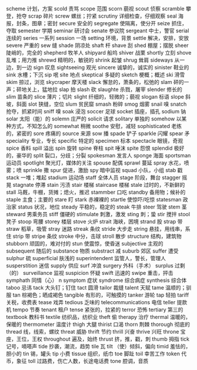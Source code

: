 scheme 计划，方案
scold 责骂
scope 范围
scorn 藐视
scout 侦察
scramble 攀登，抢夺
scrap 碎片
screw 螺丝；拧紧
scrutiny 详细检查，仔细观察
seal 海报，封条，图章；密封
secure 安全的
segregate 使隔离，使分开
seize 抓住，夺取
semester 学期
seminar 研讨会
senate 参议院
sergeant 中士，警官
serial 连续的
series 一系列
session 一场
setting 环境，背景
settle 解决，安排，安放
severe 严重的
sew 缝
shade 阴凉处
shaft 杆
shave 刮
shed 棚屋；摆脱
sheer 陡峭的，完全的
shepherd 牧羊人
shipyard 船坞
shiver 战栗
shortly 立刻
shove 乱堆；用力推
shrewd 精明的，敏锐的
shrink 起皱
shrug 耸肩
sideways 从一边，到一边
sign 叹息
sightseeing 观光
sincere 诚挚的，诚实的
sinister 鞋业的
sink 水槽；下沉
sip 呡
site 地点
skeptical 多疑的
sketch 梗概；概述
ski 滑雪
skim 掠过，浏览
skycraper 摩天楼
slack 懈怠的，萧条的，松弛的
slam 砰的一声；砰地关上，猛地拉
slap 拍
slash 砍
slaughte 杀戮，屠宰
slender 修长的
slim 苗条的
slice 薄片；切片
slight 纤细的，轻微的；藐视
slogan 标语
slope 斜坡，斜面
slot 狭缝，空位
slum 贫民窟
smash 粉碎
smog 烟雾
snail 嗅
snatch 抢夺，抓紧时间
sniff 嗅
soak 浸泡
soccer 足球
socket 插座，插孔
sodium 钠
solar 太阳（能）的
solemn 庄严的
solicit 请求
solitary 单独的
somehow 以某种方式，不知怎么的
somewhat 稍微
soothe 安慰，减轻
sophisticated 老练的，紧密的
sore 疼痛的
source 来源
sow 播
spade 铲子
sparkle 闪耀
spear 矛
speciality 专业，专长
specific 特定的
specimen 标本
spectacle 眼镜，奇观
spice 香料
spill 溢出
spin 旋转
spine 脊柱
spit 唾沫
spite 怨恨
splendid 极好的，豪华的
split 裂口，分歧；分裂
spokesman 发言人
sponge 海面
sportsman 运动员
spotlight 聚光灯，媒体的关注
spouse 配偶
sprawl 蔓延
spray 水花，喷雾；喷
sprinkle 撒
spur 促进，激励
spy 暗中监视
squad 小队，小组
stab 戳
stack 一堆；堆起
stadium 运动场
staff 全体人员
stage 阶段，舞台
stagger 摇晃
stagnate 停滞
stain 污渍
stair 楼梯
staircase 楼梯
stale 过时的，不新鲜的
stall 马厩，牛棚，货摊；熄火，推迟
stammber 口吃
standby 备用物；候补的
staple 主食；主要的
stare 盯
stark 赤裸裸的
startle 使惊吓/吃惊
statesman 政治家
status 状况，地位
steady 平稳的，稳定的
steak 牛排
steer 驾驶
stem 茎
steward 男乘务员
stiff 僵硬的
stimulate 刺激，激发
sting 刺；蛰
stir 搅拌
stool 凳子
stoop 弯腰
storey 楼层
stove 火炉
strait 海峡，困境
strand 股
strap 带
straw 稻草，吸管
stray 迷路
streak 条纹
stride 大步走
string  悬挂，用线串，系住
strip 带
stripe 条纹
stroke 中分，击球
stroll 散步
structure 结构，建筑物
stubborn 顽固的，难对付的
stun 使震惊，使昏迷
subjective 主观的
subsequent 随后的
substance 物质
substract 减
suburb 郊区
suffer 遭受
sulphur 硫
superficial 肤浅的
superintendent 监管人，警长，管理人
susperstition 迷信
supply 供应
surf 冲浪
surgery 外科（手术）
surplus 过剩（的）
surveillance 监视
suspicion 怀疑
swift 迅速的
swipe 重击，抨击
symphath 同情（心） n
symptom 症状
syndrome 综合病症
synthesis 综合体
taboo 忌讳
tack 大头钉；钉住
tact 圆滑
tailor 裁缝
talent 天赋
tame 温顺的；驯服
tan 棕褐色；晒成褐色
tangible 有形的，可触摸的
tanker 游轮
tap 轻拍
tariff 关税，收费表
tease 戏弄
tedious 乏味的
telecommunications 电信
teller 提款机
tempo 节奏
tenant 租户
tense 紧张的，拉紧的
terror 恐怖
tertiary 第三的
textbook 教科书
textile 纺织品，纺织业
theft 偷
therapy 治疗
thermal 温暖的，保暖的
thermometer 温度计
thigh 大腿
thirist 口渴
thorn 荆棘
thorough 彻底的
thread 线，线索，螺纹
threat 威胁
thrift 节约
thrill 兴奋
thrive 兴旺
throne 宝座，王位，王权
throughout 遍及，始终
thrust 挤，推，戳，刺
thumb 拇指
tick 记号，嘀嗒声
tide 抄袭，潮流，趋势
tile 瓦
tilt （使）倾斜，偏向
timid 羞怯的，胆小的
tin 锡，罐头
tip 小费
tissue 组织，纸巾
toe 脚趾
toil 幸苦工作
token 代币，象征
toll 过路费，伤亡人数，长途电话费
tone 腔调，音质
